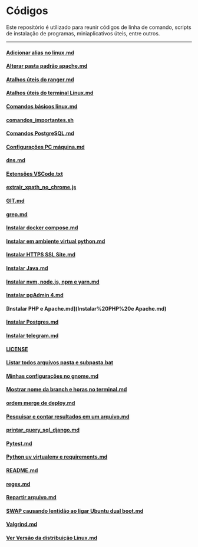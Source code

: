 # Códigos

Este repositório é utilizado para reunir códigos de linha de comando, scripts de instalação de programas, miniaplicativos úteis, entre outros.

---

#### [Adicionar alias no linux.md](./Adicionar%20alias%20no%20linux.md)
#### [Alterar pasta padrão apache.md](./Alterar%20pasta%20padrão%20apache.md)
#### [Atalhos úteis do ranger.md](./Atalhos%20úteis%20do%20ranger.md)
#### [Atalhos úteis do terminal Linux.md](./Atalhos%20úteis%20do%20terminal%20Linux.md)
#### [Comandos básicos linux.md](./Comandos%20básicos%20linux.md)
#### [comandos_importantes.sh](./comandos_importantes.sh)
#### [Comandos PostgreSQL.md](./Comandos%20PostgreSQL.md)
#### [Configurações PC máquina.md](./Configurações%20PC%20máquina.md)
#### [dns.md](./dns.md)
#### [Extensões VSCode.txt](Extensões%20VSCode.txt)
#### [extrair_xpath_no_chrome.js](extrair_xpath_no_chrome.js)
#### [GIT.md](GIT.md)
#### [grep.md](grep.md)
#### [Instalar docker compose.md](Instalar%20docker%20compose.md)
#### [Instalar em ambiente virtual python.md](Instalar%20em%20ambiente%20virtual%20python.md)
#### [Instalar HTTPS SSL Site.md](Instalar%20HTTPS%20SSL%20Site.md)
#### [Instalar Java.md](Instalar%20Java.md)
#### [Instalar nvm, node.js, npm e yarn.md](Instalar%20nvm,%20node.js,%20npm%20e%20yarn.md)
#### [Instalar pgAdmin 4.md](Instalar%20pgAdmin%204.md)
#### [Instalar PHP e Apache.md](Instalar%20PHP%20e Apache.md)
#### [Instalar Postgres.md](Instalar%20Postgres.md)
#### [Instalar telegram.md](Instalar%20telegram.md)
#### [LICENSE](LICENSE)
#### [Listar todos arquivos pasta e subpasta.bat](Listar%20todos%20arquivos%20pasta%20e%20subpasta.bat)
#### [Minhas configurações no gnome.md](Minhas%20configurações%20no%20gnome.md)
#### [Mostrar nome da branch e horas no terminal.md](Mostrar%20nome%20da%20branch%20e%20horas%20no%20terminal.md)
#### [ordem merge de deploy.md](ordem%20merge%20de%20deploy.md)
#### [Pesquisar e contar resultados em um arquivo.md](Pesquisar%20e%20contar%20resultados%20em%20um%20arquivo.md)
#### [printar_query_sql_django.md](printar_query_sql_django.md)
#### [Pytest.md](Pytest.md)
#### [Python uv virtualenv e requirements.md](Python%20uv%20virtualenv%20e%20requirements.md)
#### [README.md](README.md)
#### [regex.md](regex.md)
#### [Repartir arquivo.md](Repartir%20arquivo.md)
#### [SWAP causando lentidão ao ligar Ubuntu dual boot.md](SWAP%20causando%20lentidão%20ao%20ligar%20Ubuntu%20dual%20boot.md)
#### [Valgrind.md](Valgrind.md)
#### [Ver Versão da distribuição Linux.md](Ver%20Versão%20da%20distribuição%20Linux.md)
